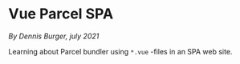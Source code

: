# Vue Parcel SPA

*By Dennis Burger, july 2021*

Learning about Parcel bundler using `*.vue` -files in an SPA web site.